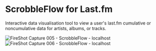 # ScrobbleFlow for Last.fm

Interactive data visualisation tool to view a user's last.fm cumulative or noncumulative data for artists, albums, or tracks.

![FireShot Capture 005 - ScrobbleFlow - localhost](https://github.com/user-attachments/assets/2fde30d6-6ed1-4b64-85ec-a1d0a85f7d49)
![FireShot Capture 006 - ScrobbleFlow - localhost](https://github.com/user-attachments/assets/3f046f82-eec0-4146-855e-656ad5b19b66)
